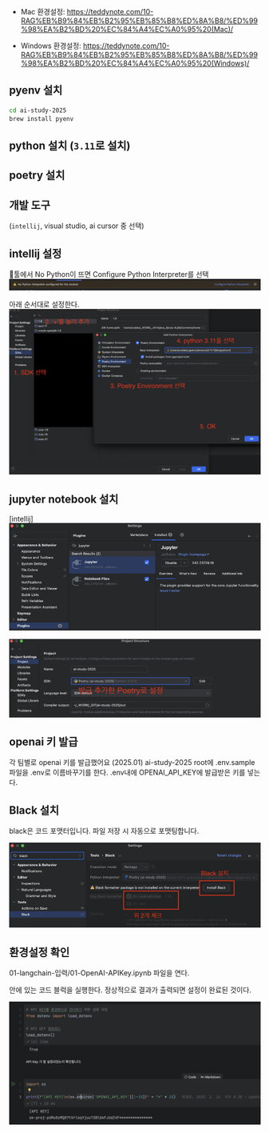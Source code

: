 
- Mac 환경설정: https://teddynote.com/10-RAG%EB%B9%84%EB%B2%95%EB%85%B8%ED%8A%B8/%ED%99%98%EA%B2%BD%20%EC%84%A4%EC%A0%95%20(Mac)/

- Windows 환경설정: https://teddynote.com/10-RAG%EB%B9%84%EB%B2%95%EB%85%B8%ED%8A%B8/%ED%99%98%EA%B2%BD%20%EC%84%A4%EC%A0%95%20(Windows)/


## pyenv 설치
```bash
cd ai-study-2025
brew install pyenv
```

## python 설치 (`3.11`로 설치)
## poetry 설치
## 개발 도구 
(`intellij`, visual studio, ai cursor 중 선택)


## intellij 설정
툴에서 No Python이 뜨면 Configure Python Interpreter를 선택
![](attachments/Pasted%20image%2020250214080507.png)


아래 순서대로 설정한다.
![](attachments/Pasted%20image%2020250214082135.png)

## jupyter notebook 설치

[intellij]
![](attachments/Pasted%20image%2020250214072143.png)

![](attachments/Pasted%20image%2020250214082256.png)


## openai 키 발급

각 팀별로 openai 키를 발급했어요 (2025.01)
ai-study-2025 root에 .env.sample 파일을 .env로 이름바꾸기를 한다.
.env내에 OPENAI_API_KEY에 발급받은 키를 넣는다.


## Black 설치

black은 코드 포맷터입니다. 파일 저장 시 자동으로 포맷팅합니다.

![](attachments/Pasted%20image%2020250220130053.png)


## 환경설정 확인  

01-langchain-입력/01-OpenAI-APIKey.ipynb 파일을 연다.  
  
안에 있는 코드 블럭을 실행한다. 정상적으로 결과가 출력되면 설정이 완료된 것이다.

![](attachments/Pasted%20image%2020250220130401.png)